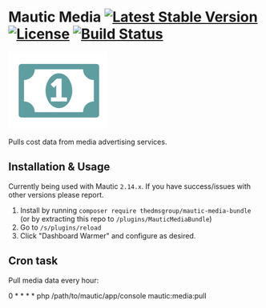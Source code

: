 # Mautic Media [![Latest Stable Version](https://poser.pugx.org/thedmsgroup/mautic-media/v/stable)](https://packagist.org/packages/thedmsgroup/mautic-media-bundle) [![License](https://poser.pugx.org/thedmsgroup/mautic-media-bundle/license)](https://packagist.org/packages/thedmsgroup/mautic-media-bundle) [![Build Status](https://travis-ci.com/TheDMSGroup/mautic-media.svg?branch=master)](https://travis-ci.com/TheDMSGroup/mautic-media)
![marketing cost by Iris Li from the Noun Project](./Assets/img/media.png)

Pulls cost data from media advertising services.

## Installation & Usage

Currently being used with Mautic `2.14.x`.
If you have success/issues with other versions please report.

1. Install by running `composer require thedmsgroup/mautic-media-bundle`
   (or by extracting this repo to `/plugins/MauticMediaBundle`)
2. Go to `/s/plugins/reload`
3. Click "Dashboard Warmer" and configure as desired.

## Cron task

Pull media data every hour:

0 * * * * php /path/to/mautic/app/console mautic:media:pull
